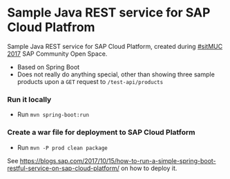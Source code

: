 # Sample Java REST service for SAP Cloud Platfrom

Sample Java REST service for SAP Cloud Platform, created during [#sitMUC 2017](https://www.sitmuc.com/2017-1/) SAP Community Open Space.

 * Based on Spring Boot
 * Does not really do anything special, other than showing three sample products upon a `GET` request to `/test-api/products`

### Run it locally

 * Run `mvn spring-boot:run`
 
### Create a war file for deployment to SAP Cloud Platform

 * Run `mvn -P prod clean package`
 
See https://blogs.sap.com/2017/10/15/how-to-run-a-simple-spring-boot-restful-service-on-sap-cloud-platform/ on how to deploy it.




